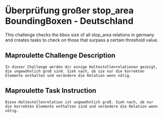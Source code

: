 # Überprüfung großer stop_area BoundingBoxen - Deutschland

This challenge checks the bbox size of all stop_area relations in germany and creates tasks to check on those that surpass a certain threshold value.

## Maproulette Challenge Description

```
In dieser Challenge werden dir einige Haltestellenrelationen gezeigt, die ungewöhnlich groß sind. Sieh nach, ob sie nur die korrekten Elemente enthalten und verändere die Relation wenn nötig.

```



## Maproulette Task Instruction

```
Diese Haltestellenrelation ist ungewöhnlich groß. Sieh nach, ob nur die korrekten Elemente enthalten sind und verändere die Relation wenn nötig.
```

